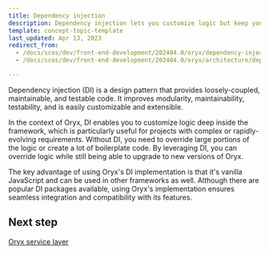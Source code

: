 ```yaml
---
title: Dependency injection
description: Dependency injection lets you customize logic but keep your project upgradable
template: concept-topic-template
last_updated: Apr 13, 2023
redirect_from:
  - /docs/scos/dev/front-end-development/202404.0/oryx/dependency-injection/dependency-injection.html
  - /docs/scos/dev/front-end-development/202404.0/oryx/architecture/dependency-injection/dependency-injection.html

---
```



Dependency injection (DI) is a design pattern that provides loosely-coupled, maintainable, and testable code. It improves modularity, maintainability, testability, and is easily customizable and extensible.

In the context of Oryx, DI enables you to customize logic deep inside the framework, which is particularly useful for projects with complex or rapidly-evolving requirements. Without DI, you need to override large portions of the logic or create a lot of boilerplate code. By leveraging DI, you can override logic while still being able to upgrade to new versions of Oryx.

The key advantage of using Oryx's DI implementation is that it's vanilla JavaScript and can be used in other frameworks as well. Although there are popular DI packages available, using Oryx's implementation ensures seamless integration and compatibility with its features.

## Next step

[Oryx service layer](/docs/dg/dev/frontend-development/{{page.version}}/oryx/architecture/dependency-injection/oryx-service-layer.html)
